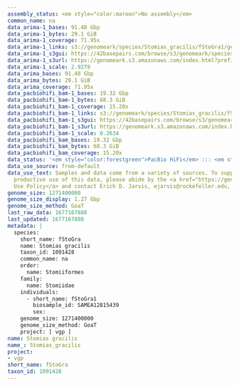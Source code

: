 ```yaml
---
assembly_status: <em style="color:maroon">No assembly</em>
common_name: na
data_arima-1_bases: 91.48 Gbp
data_arima-1_bytes: 29.1 GiB
data_arima-1_coverage: 71.95x
data_arima-1_links: s3://genomeark/species/Stomias_gracilis/fStoGra1/genomic_data/arima/<br>
data_arima-1_s3gui: https://42basepairs.com/browse/s3/genomeark/species/Stomias_gracilis/fStoGra1/genomic_data/arima/
data_arima-1_s3url: https://genomeark.s3.amazonaws.com/index.html?prefix=species/Stomias_gracilis/fStoGra1/genomic_data/arima/
data_arima-1_scale: 2.9279
data_arima_bases: 91.48 Gbp
data_arima_bytes: 29.1 GiB
data_arima_coverage: 71.95x
data_pacbiohifi_bam-1_bases: 19.32 Gbp
data_pacbiohifi_bam-1_bytes: 68.3 GiB
data_pacbiohifi_bam-1_coverage: 15.20x
data_pacbiohifi_bam-1_links: s3://genomeark/species/Stomias_gracilis/fStoGra1/genomic_data/pacbio_hifi/<br>
data_pacbiohifi_bam-1_s3gui: https://42basepairs.com/browse/s3/genomeark/species/Stomias_gracilis/fStoGra1/genomic_data/pacbio_hifi/
data_pacbiohifi_bam-1_s3url: https://genomeark.s3.amazonaws.com/index.html?prefix=species/Stomias_gracilis/fStoGra1/genomic_data/pacbio_hifi/
data_pacbiohifi_bam-1_scale: 0.2634
data_pacbiohifi_bam_bases: 19.32 Gbp
data_pacbiohifi_bam_bytes: 68.3 GiB
data_pacbiohifi_bam_coverage: 15.20x
data_status: '<em style="color:forestgreen">PacBio HiFi</em> ::: <em style="color:forestgreen">Arima</em>'
data_use_source: from-default
data_use_text: Samples and data come from a variety of sources. To support fair and
  productive use of this data, please abide by the <a href="https://genome10k.soe.ucsc.edu/data-use-policies/">Data
  Use Policy</a> and contact Erich D. Jarvis, ejarvis@rockefeller.edu, with any questions.
genome_size: 1271400000
genome_size_display: 1.27 Gbp
genome_size_method: GoaT
last_raw_data: 1677167888
last_updated: 1677167888
metadata: |
  species:
    short_name: fStoGra
    name: Stomias gracilis
    taxon_id: 1091428
    common_name: na
    order:
      name: Stomiiformes
    family:
      name: Stomiidae
    individuals:
      - short_name: fStoGra1
        biosample_id: SAMEA12815439
        sex:
    genome_size: 1271400000
    genome_size_method: GoaT
    project: [ vgp ]
name: Stomias gracilis
name_: Stomias_gracilis
project:
- vgp
short_name: fStoGra
taxon_id: 1091428
---
```

